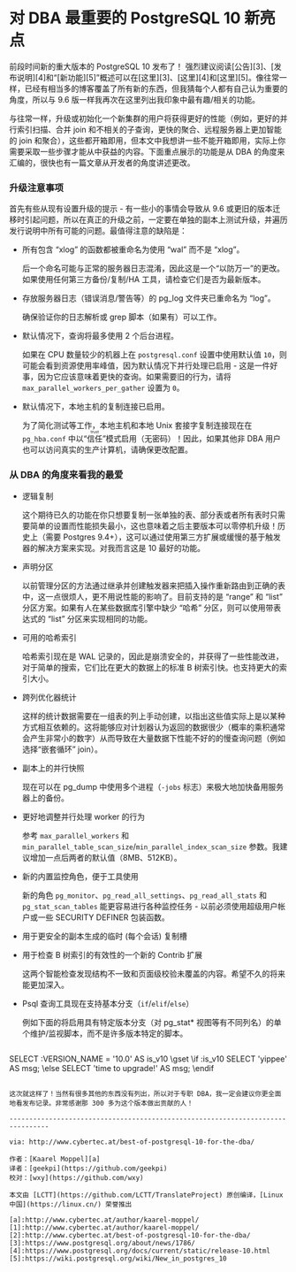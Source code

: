 对 DBA 最重要的 PostgreSQL 10 新亮点
============================================================

前段时间新的重大版本的 PostgreSQL 10 发布了！ 强烈建议阅读[公告][3]、[发布说明][4]和“[新功能][5]”概述可以在[这里][3]、[这里][4]和[这里][5]。像往常一样，已经有相当多的博客覆盖了所有新的东西，但我猜每个人都有自己认为重要的角度，所以与 9.6 版一样我再次在这里列出我印象中最有趣/相关的功能。

与往常一样，升级或初始化一个新集群的用户将获得更好的性能（例如，更好的并行索引扫描、合并 join 和不相关的子查询，更快的聚合、远程服务器上更加智能的 join 和聚合），这些都开箱即用，但本文中我想讲一些不能开箱即用，实际上你需要采取一些步骤才能从中获益的内容。下面重点展示的功能是从 DBA 的角度来汇编的，很快也有一篇文章从开发者的角度讲述更改。

### 升级注意事项

首先有些从现有设置升级的提示 - 有一些小的事情会导致从 9.6 或更旧的版本迁移时引起问题，所以在真正的升级之前，一定要在单独的副本上测试升级，并遍历发行说明中所有可能的问题。最值得注意的缺陷是：

*   所有包含 “xlog” 的函数都被重命名为使用 “wal” 而不是 “xlog”。
	
	后一个命名可能与正常的服务器日志混淆，因此这是一个“以防万一”的更改。如果使用任何第三方备份/复制/HA 工具，请检查它们是否为最新版本。
*   存放服务器日志（错误消息/警告等）的 pg_log 文件夹已重命名为 “log”。
	
	确保验证你的日志解析或 grep 脚本（如果有）可以工作。
*   默认情况下，查询将最多使用 2 个后台进程。

	如果在 CPU 数量较少的机器上在 `postgresql.conf` 设置中使用默认值 `10`，则可能会看到资源使用率峰值，因为默认情况下并行处理已启用 - 这是一件好事，因为它应该意味着更快的查询。如果需要旧的行为，请将 `max_parallel_workers_per_gather` 设置为 `0`。
*   默认情况下，本地主机的复制连接已启用。

	为了简化测试等工作，本地主机和本地 Unix 套接字复制连接现在在 `pg_hba.conf` 中以“<ruby>信任<rt>trust</rt></ruby>”模式启用（无密码）！因此，如果其他非 DBA 用户也可以访问真实的生产计算机，请确保更改配置。

### 从 DBA 的角度来看我的最爱

*   逻辑复制

	这个期待已久的功能在你只想要复制一张单独的表、部分表或者所有表时只需要简单的设置而性能损失最小，这也意味着之后主要版本可以零停机升级！历史上（需要 Postgres 9.4+），这可以通过使用第三方扩展或缓慢的基于触发器的解决方案来实现。对我而言这是 10 最好的功能。
*   声明分区

	以前管理分区的方法通过继承并创建触发器来把插入操作重新路由到正确的表中，这一点很烦人，更不用说性能的影响了。目前支持的是 “range” 和 “list” 分区方案。如果有人在某些数据库引擎中缺少 “哈希” 分区，则可以使用带表达式的 “list” 分区来实现相同的功能。
*   可用的哈希索引

	哈希索引现在是 WAL 记录的，因此是崩溃安全的，并获得了一些性能改进，对于简单的搜索，它们比在更大的数据上的标准 B 树索引快。也支持更大的索引大小。

*   跨列优化器统计
	
	这样的统计数据需要在一组表的列上手动创建，以指出这些值实际上是以某种方式相互依赖的。这将能够应对计划器认为返回的数据很少（概率的乘积通常会产生非常小的数字）从而导致在大量数据下性能不好的的慢查询问题（例如选择“嵌套循环” join）。
*   副本上的并行快照

	现在可以在 pg_dump 中使用多个进程（`-jobs` 标志）来极大地加快备用服务器上的备份。
*   更好地调整并行处理 worker 的行为

	参考 `max_parallel_workers` 和 `min_parallel_table_scan_size`/`min_parallel_index_scan_size` 参数。我建议增加一点后两者的默认值（8MB、512KB）。
*   新的内置监控角色，便于工具使用

	新的角色 `pg_monitor`、`pg_read_all_settings`、`pg_read_all_stats` 和 `pg_stat_scan_tables` 能更容易进行各种监控任务 - 以前必须使用超级用户帐户或一些 SECURITY DEFINER 包装函数。
*   用于更安全的副本生成的临时 (每个会话) 复制槽
*   用于检查 B 树索引的有效性的一个新的 Contrib 扩展

	这两个智能检查发现结构不一致和页面级校验未覆盖的内容。希望不久的将来能更加深入。
*   Psql 查询工具现在支持基本分支（`if`/`elif`/`else`）

	例如下面的将启用具有特定版本分支（对 pg_stat* 视图等有不同列名）的单个维护/监视脚本，而不是许多版本特定的脚本。

	```
SELECT :VERSION_NAME = '10.0' AS is_v10 \gset 
\if :is_v10
    SELECT 'yippee' AS msg;
\else
    SELECT 'time to upgrade!' AS msg;
\endif
```

这次就这样了！当然有很多其他的东西没有列出，所以对于专职 DBA，我一定会建议你更全面地看发布记录。非常感谢那 300 多为这个版本做出贡献的人！

--------------------------------------------------------------------------------

via: http://www.cybertec.at/best-of-postgresql-10-for-the-dba/

作者：[Kaarel Moppel][a]
译者：[geekpi](https://github.com/geekpi)
校对：[wxy](https://github.com/wxy)

本文由 [LCTT](https://github.com/LCTT/TranslateProject) 原创编译，[Linux中国](https://linux.cn/) 荣誉推出

[a]:http://www.cybertec.at/author/kaarel-moppel/
[1]:http://www.cybertec.at/author/kaarel-moppel/
[2]:http://www.cybertec.at/best-of-postgresql-10-for-the-dba/
[3]:https://www.postgresql.org/about/news/1786/
[4]:https://www.postgresql.org/docs/current/static/release-10.html
[5]:https://wiki.postgresql.org/wiki/New_in_postgres_10
